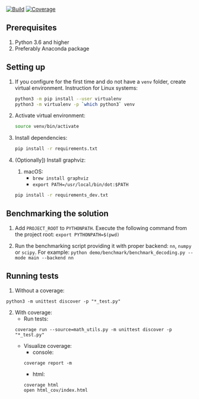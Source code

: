 [![Build](https://travis-ci.org/demid5111/ldss-tensor-structures.svg?branch=master)](https://travis-ci.org/demid5111/ldss-tensor-structures)
[![Coverage](https://coveralls.io/repos/github/demid5111/ldss-tensor-structures/badge.svg)](https://coveralls.io/github/demid5111/ldss-tensor-structures)

## Prerequisites

1. Python 3.6 and higher
2. Preferably Anaconda package

## Setting up

1. If you configure for the first time and do not have a `venv` folder, create virtual environment. 
   Instruction for Linux systems:

   ```bash
   python3 -m pip install --user virtualenv
   python3 -m virtualenv -p `which python3` venv
   ```

2. Activate virtual environment:

   ```bash
   source venv/bin/activate
   ```

3. Install dependencies:

   ```bash
   pip install -r requirements.txt
   ```

4. (Optionally]) Install graphviz:
    1. macOS:
        - `brew install graphviz`
        - `export PATH=/usr/local/bin/dot:$PATH`
       
     
    ```bash
    pip install -r requirements_dev.txt
    ```

## Benchmarking the solution

1. Add `PROJECT_ROOT` to `PYTHONPATH`. Execute the following command from the project root:
   `export PYTHONPATH=$(pwd)`

2. Run the benchmarking script providing it with proper backend: `nn`, `numpy` or `scipy`.
   For example: `python demo/benchmark/benchmark_decoding.py --mode main --backend nn`

## Running tests

1. Without a coverage:
```
python3 -m unittest discover -p "*_test.py"
```

2. With coverage:
    * Run tests:
    ```
    coverage run --source=math_utils.py -m unittest discover -p "*_test.py"
    ```
    * Visualize coverage:
        - console:
        ```
        coverage report -m
        ```
        - html:
        ```
        coverage html
        open html_cov/index.html
        ```

